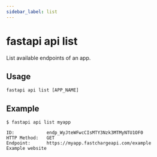 ```yaml
---
sidebar_label: list
---
```


# fastapi api list

List available endpoints of an app.

## Usage

    fastapi api list [APP_NAME]

## Example 

    $ fastapi api list myapp

    ID:            endp_WyJteWFwcCIsMTY3Nzk3MTMyNTU1OF0
    HTTP Method:   GET
    Endpoint:      https://myapp.fastchargeapi.com/example
    Example website
